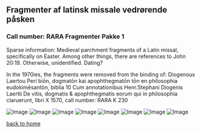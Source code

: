 ## Fragmenter af latinsk missale vedrørende påsken

### Call number: RARA Fragmenter Pakke 1

Sparse information: Medieval parchment fragments of a Latin missal, specifically on Easter. Among other things, there are references to John 20:19. Otherwise, unidentified. Dating?

In the 1970ies, the fragments were removed from the binding of: Diogenous Laertou Peri biōn, dogmatōn kai apophthegmatōn tōn en philosophia eudokimēsantōn, biblia 10 Cum annotationibus Henr.Stephani Diogenis Laertii De vitis, dogmatis & apophthegmatis eorum qui in philosophia claruerunt, libri X 
1570, call number: RARA K 230

![Image](JPEG/1.jpg)
![Image](JPEG/2.jpg)
![Image](JPEG/3.jpg)
![Image](JPEG/4.jpg)
![Image](JPEG/5.jpg)
![Image](JPEG/5-2.jpg)
![Image](JPEG/6.jpg)
![Image](JPEG/6-2.jpg)


[back to home](README.md)
